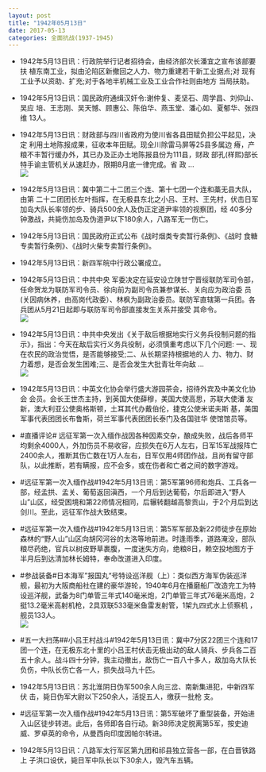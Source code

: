 ```yaml
---
layout: post
title: "1942年05月13日"
date: 2017-05-13
categories: 全面抗战(1937-1945)
---
```


<meta name="referrer" content="no-referrer" />

- 1942年5月13日讯：行政院举行记者招待会，由经济部次长潘宜之宣布该部要扶 植东南工业，拟由沦陷区新撤回之人力、物力重建若干新工业据点;对 现有工业予以资助、扩充;对于各地半机械工业及工业合作社则由地方 当局扶助。 

- 1942年5月13日讯：国民政府通缉汉奸令:谢仲复、麦坚石、周学昌、刘仰山、吴应 培、王志刚、吴天憾、顾惠公、陈伯华、燕玉堂、潘心如、夏郁华、张四维 13人。 

- 1942年5月13日讯：财政部与四川省政府为使川省各县田赋负担公平起见，决定 利用土地陈报成果，征收本年田赋。现全川除雷马屏等25县多属边 瘠，产粮不丰暂行缓办外，其已办及正办土地陈报县份为111县，财政 部孔(样熙)部长特手谕主管机关从速赶办，限期8月底一律完成。省 政 ... <br/><img src="https://wx4.sinaimg.cn/large/aca367d8ly1ffjzio5jvcj20c8090q30.jpg" />

- 1942年5月13日讯：冀中第二十二团三个连、第十七团一个连和藁无县大队，由第 二十二团团长左叶指挥，在无极县东北之小吕、王村、王先村，伏击日军 加岛大队长率领的步、骑兵500余人及伪正定道尹率领的视察团，经 40多分钟激战，共毙伤加岛及伪道尹以下180余人，八路军无一伤亡。 

- 1942年5月13日讯：国民政府正式公布《战时烟类专卖暂行条例》、《战时 食糖专卖暂行条例》、《战时火柴专卖暂行条例》。 

- 1942年5月13日讯：新四军皖中行政公署成立。 

- 1942年5月13日讯：中共中央 军委决定在延安设立陕甘宁晋绥联防军司令部，任命贺龙为联防军司令员、徐向前为副司令员兼参谋长、关向应为政治委 员(关因病休养，由高岗代政委）、林枫为副政治委员。联防军直辖第一兵团。各兵团从5月21日起即与联防军司令部直接发生关系并接受 其命令。 <br/><img src="https://wx4.sinaimg.cn/large/aca367d8ly1ffjsljs5yyj20c80903yj.jpg" />

- 1942年5月13日讯：中共中央发出《关于敌后根据地实行义务兵役制问题的指 示》，指出：今天在敌后实行义务兵役制，必须慎重考虑以下几个问题: 一、现在农民的政治觉悟，是否能够接受;二、从长期坚持根据地的人 力、物力、财力着想，是否会发生困难;三、是否会发生大批青壮年向敌  ... <br/><img src="https://wx1.sinaimg.cn/large/aca367d8ly1ffjquz7ui3j20c80bxaa7.jpg" />

- 1942年5月13日讯：中英文化协会举行盛大游园茶会，招待外宾及中美文化协会 会员。会长王世杰主持，到英国大使薛穆，美国大使高思，苏联大使潘 友新，澳大利亚公使奥格斯顿，土耳其代办戴伯伦，捷克公使米诺夫斯 基，美国军事代表团团长布鲁斯，荷兰军事代表团团长泰门及各国驻华 使馆馆员等。 

- #直播评论# 远征军第一次入缅作战因各种因素交杂，酿成失败，战后各师平均剩余4000人，外加伤员不易收容，应损失在6万人左右，日军15军战报阵亡2400余人，推断其伤亡数在1万人左右，日军仅用4师团作战，且尚有留守部队，以此推断，若有瞒报，应不会多，或在伤者和亡者之间的数字游戏。 

- #远征军第一次入缅作战#1942年5月13日讯：第5军第96师和炮兵、工兵各一部，经孟拱、孟关、葡萄返回滇西，一个月后到达葡萄，尔后即进入“野人山”山区，经受困境和第22师情况相同，后辗转翻越高黎贡山，于2个月后到达剑川。至此，远征军作战大致结束。 

- #远征军第一次入缅作战#1942年5月13日讯：第5军军部及新22师徒步在原始森林的“野人山”山区向胡冈河谷的太洛等地前进。时逢雨季，道路淹没，部队粮尽药绝，官兵以树皮野草裹腹，一度迷失方向，绝粮8日，赖空投地图方于半月后到达清加林长姆特，奉命改道进入印度。 

- #参战装备#日本海军”报国丸“号特设巡洋舰（上）：类似西方海军伪装巡洋舰，最初为大阪商船社在建的豪华游轮，1940年6月在播磨船厂改造完工为特设巡洋舰，武备为8门单管三年式140毫米炮，2门单管三年式76毫米高炮，2挺13.2毫米高射机枪，2具双联533毫米鱼雷发射管，1架九四式水上侦察机 ，舰员133人。 <br/><img src="https://wx2.sinaimg.cn/large/aca367d8ly1ffji70oztaj20dc0k3wh4.jpg" />

- #五一大扫荡##小吕王村战斗#1942年5月13日讯：冀中7分区22团三个连和17团一个连，在无极东北十里的小吕王村伏击无极出动的敌人骑兵、步兵各二百五十余人。战斗四十分钟，我主动撤出，敌伤亡一百八十多人，敌加岛大队长负伤，中队长伤亡各一人，损失战马九十匹。 

- 1942年5月13日讯：苏北淮阴日伪军500余人向三岔、南新集进犯，中新四军伏 击，毙日伪军大尉以下250余人，活捉五人，缴获一批枪 支。 

- #远征军第一次入缅作战#1942年5月13日讯：第5军破坏了重型装备，开始进入山区徒步转进。此后，各师即各自行动。新38师决定脱离第5军，按史迪威、罗卓英的命令，从曼西向印度因帕尔转进。 

- 1942年5月13日讯：八路军太行军区第九团和祁县独立营各一部，在白晋铁路上 子洪口设伏，毙日军中队长以下30余人，毁汽车五辆。 

